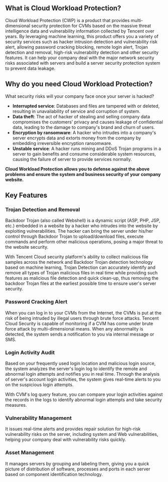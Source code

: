 ## What is Cloud Workload Protection?

Cloud Workload Protection (CWP) is a product that provides multi-dimensional security protection for CVMs based on the massive threat intelligence data and vulnerability information collected by Tencent over years. By leveraging machine learning, this product offers you a variety of security services such as hacker intrusion detection and vulnerability risk alert, allowing password cracking blocking, remote login alert, Trojan detection and removal, high-risk vulnerability detection and other security features. It can help your company deal with the major network security risks associated with servers and build a server security protection system to prevent data leakage.

## Why do you need Cloud Workload Protection?

What security risks will your company face once your server is hacked?

- **Interrupted service**: Databases and files are tampered with or deleted, resulting in unavailability of service and corruption of system.
- **Data theft**: The act of hacker of stealing and selling company data compromises the customers' privacy and causes leakage of confidential data, leading to the damage to company's brand and churn of users.
- **Encryption by ransomware**: A hacker who intrudes into a company's server encrypts data and extorts money from the company by embedding irreversible encryption ransomware.
- **Unstable service**: A hacker runs mining and DDoS Trojan programs in a server to gain benefits and consume considerable system resources, causing the failure of server to provide services normally.

**Cloud Workload Protection allows you to defense against the above problems and ensure the system and business security of your company website.**

## Key Features

### Trojan Detection and Removal

Backdoor Trojan (also called Webshell) is a dynamic script (ASP, PHP, JSP, etc.) embedded in a website by a hacker who intrudes into the website by exploiting vulnerabilities. The hacker can bring the server under his/her control through Backdoor Trojan to upload/download files, execute commands and perform other malicious operations, posing a major threat to the website security.

With Tencent Cloud security platform's ability to collect malicious file samples across the network and Backdoor Trojan detection technology based on machine learning, Trojan Detection can accurately identify and remove all types of Trojan malicious files in real time while providing such features as malicious file detection and quick clean-up, thus removing the backdoor Trojan files at the earliest possible time to ensure user's server security.

### Password Cracking Alert

When you can log in to your CVMs from the Internet, the CVMs is put at the risk of being intruded by illegal users through brute force attacks. Tencent Cloud Security is capable of monitoring if a CVM has come under brute force attack by multi-dimensional means. When any abnormality is detected, the system sends a notification to you via internal message or SMS.

### Login Activity Audit

Based on your frequently used login location and malicious login source, the system analyzes the server's login log to identify the remote and abnormal login attempts and notifies you in real time. Through the analysis of server's account login activities, the system gives real-time alerts to you on the suspicious login attempts.

With CVM's log query feature, you can compare your login activities against the records in the logs to identify abnormal login attempts and take security measures.

### Vulnerability Management

It issues real-time alerts and provides repair solution for high-risk vulnerability risks on the server, including system and Web vulnerabilities, helping your company deal with vulnerability risks quickly.

### Asset Management

It manages servers by grouping and labeling them, giving you a quick picture of distribution of software, processes and ports in each server based on component identification technology.
